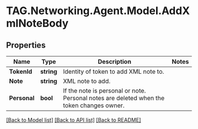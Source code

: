 # TAG.Networking.Agent.Model.AddXmlNoteBody

## Properties

Name | Type | Description | Notes
------------ | ------------- | ------------- | -------------
**TokenId** | **string** | Identity of token to add XML note to. | 
**Note** | **string** | XML note to add. | 
**Personal** | **bool** | If the note is personal or note. Personal notes are deleted when the token changes owner. | 

[[Back to Model list]](../README.md#documentation-for-models) [[Back to API list]](../README.md#documentation-for-api-endpoints) [[Back to README]](../README.md)

